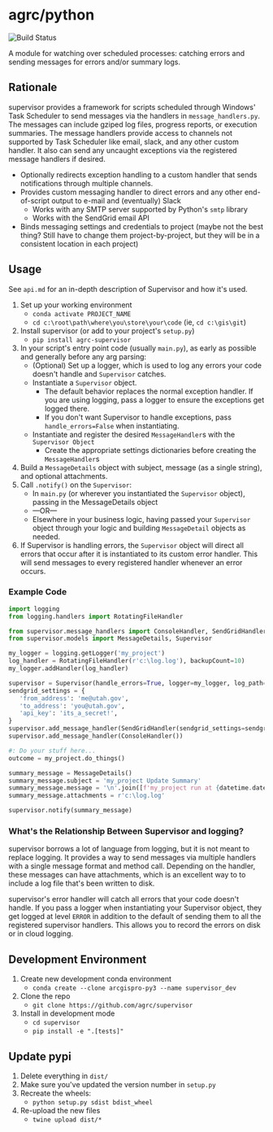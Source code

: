 # agrc/python

![Build Status](https://github.com/agrc/supervisor/workflows/Build%20and%20Test/badge.svg)
<!-- [![codecov](https://codecov.io/gh/agrc/python/branch/main/graph/badge.svg)](https://codecov.io/gh/agrc/python) -->

A module for watching over scheduled processes: catching errors and sending messages for errors and/or summary logs.

## Rationale

supervisor provides a framework for scripts scheduled through Windows' Task Scheduler to send messages via the handlers in `message_handlers.py`. The messages can include gziped log files, progress reports, or execution summaries. The message handlers provide access to channels not supported by Task Scheduler like email, slack, and any other custom handler. It also can send any uncaught exceptions via the registered message handlers if desired.

- Optionally redirects exception handling to a custom handler that sends notifications through multiple channels.
- Provides custom messaging handler to direct errors and any other end-of-script output to e-mail and (eventually) Slack
  - Works with any SMTP server supported by Python's `smtp` library
  - Works with the SendGrid email API
- Binds messaging settings and credentials to project (maybe not the best thing? Still have to change them project-by-project, but they will be in a consistent location in each project)

## Usage

See `api.md` for an in-depth description of Supervisor and how it's used.

1. Set up your working environment
   - `conda activate PROJECT_NAME`
   - `cd c:\root\path\where\you\store\your\code` (ie, `cd c:\gis\git`)
1. Install supervisor (or add to your project's `setup.py`)
   - `pip install agrc-supervisor`
1. In your script's entry point code (usually `main.py`), as early as possible and generally before any arg parsing:
   - (Optional) Set up a logger, which is used to log any errors your code doesn't handle and `Supervisor` catches.
   - Instantiate a `Supervisor` object.
      - The default behavior replaces the normal exception handler. If you are using logging, pass a logger to ensure the exceptions get logged there.
      - If you don't want Supervisor to handle exceptions, pass `handle_errors=False` when instantiating.
   - Instantiate and register the desired `MessageHandler`s with the `Supervisor Object`
      - Create the appropriate settings dictionaries before creating the `MessageHandler`s
1. Build a `MessageDetails` object with subject, message (as a single string), and optional attachments.
1. Call `.notify()` on the `Supervisor`:
   - In `main.py` (or wherever you instantiated the `Supervisor` object), passing in the MessageDetails object
   - —OR—
   - Elsewhere in your business logic, having passed your `Supervisor` object through your logic and building `MessageDetail` objects as needed.
1. If Supervisor is handling errors, the `Supervisor` object will direct all errors that occur after it is instantiated to its custom error handler. This will send messages to every registered handler whenever an error occurs.

### Example Code

```python
import logging
from logging.handlers import RotatingFileHandler

from supervisor.message_handlers import ConsoleHandler, SendGridHandler
from supervisor.models import MessageDetails, Supervisor

my_logger = logging.getLogger('my_project')
log_handler = RotatingFileHandler(r'c:\log.log'), backupCount=10)
my_logger.addHandler(log_handler)

supervisor = Supervisor(handle_errors=True, logger=my_logger, log_path=r'c:\log.log')
sendgrid_settings = {
   'from_address': 'me@utah.gov',
   'to_address': 'you@utah.gov',
   'api_key': 'its_a_secret!',
}
supervisor.add_message_handler(SendGridHandler(sendgrid_settings=sendgrid_settings, project_name='my_project'))
supervisor.add_message_handler(ConsoleHandler())

#: Do your stuff here...
outcome = my_project.do_things()

summary_message = MessageDetails()
summary_message.subject = 'my_project Update Summary'
summary_message.message = '\n'.join([f'my_project run at {datetime.datetime.now()}', f'Outcome: {outcome}'])
summary_message.attachments = r'c:\log.log'

supervisor.notify(summary_message)
```

### What's the Relationship Between Supervisor and logging?

supervisor borrows a lot of language from logging, but it is not meant to replace logging. It provides a way to send messages via multiple handlers with a single message format and method call. Depending on the handler, these messages can have attachments, which is an excellent way to to include a log file that's been written to disk.

supervisor's error handler will catch all errors that your code doesn't handle. If you pass a logger when instantiating your Supervisor object, they get logged at level `ERROR` in addition to the default of sending them to all the registered supervisor handlers. This allows you to record the errors on disk or in cloud logging.

## Development Environment

1. Create new development conda environment
   - `conda create --clone arcgispro-py3 --name supervisor_dev`
1. Clone the repo
   - `git clone https://github.com/agrc/supervisor`
1. Install in development mode
   - `cd supervisor`
   - `pip install -e ".[tests]"`

## Update pypi

1. Delete everything in `dist/`
1. Make sure you've updated the version number in `setup.py`
1. Recreate the wheels:
   - `python setup.py sdist bdist_wheel`
1. Re-upload the new files
   - `twine upload dist/*`
